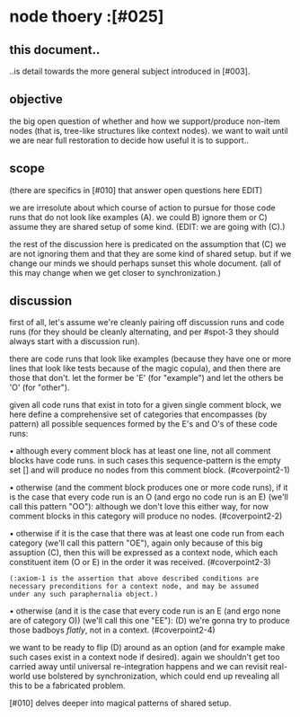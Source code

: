 # node thoery :[#025]

## this document..

..is detail towards the more general subject introduced in [#003].




## objective

the big open question of whether and how we support/produce
non-item nodes (that is, tree-like structures like context
nodes). we want to wait until we are near full restoration
to decide how useful it is to support..




## scope

(there are specifics in [#010] that answer open questions here EDIT)

we are irresolute about which course of action to pursue
for those code runs that do not look like examples (A). we could
B) ignore them or C) assume they are shared setup of some kind.
(EDIT: we are going with (C).)

the rest of the discussion here is predicated on the assumption that
(C) we are not ignoring them and that they are some kind of shared
setup. but if we change our minds we should perhaps sunset this whole
document. (all of this may change when we get closer to
synchronization.)




## discussion

first of all, let's assume we're cleanly pairing off discussion runs
and code runs (for they should be cleanly alternating, and per
 #spot-3 they should always start with a discussion run).

there are code runs that look like examples (because they have one
or more lines that look like tests because of the magic copula),
and then there are those that don't. let the former be 'E' (for
"example") and let the others be 'O' (for "other").

given all code runs that exist in toto for a given single comment block,
we here define a comprehensive set of categories that encompasses (by
pattern) all possible sequences formed by the E's and O's of these code
runs:

  • although every comment block has at least one line, not
    all comment blocks have code runs. in such cases this
    sequence-pattern is the empty set [] and will produce no
    nodes from this comment block. (#coverpoint2-1)

  • otherwise (and the comment block produces one or more code runs),
    if it is the case that every code run is an O (and ergo no code
    run is an E) (we'll call this pattern "OO"): although we don't
    love this either way, for now comment blocks in this category
    will produce no nodes. (#coverpoint2-2)

  • otherwise if it is the case that there was at least one code run
    from each category (we'll call this pattern "OE"), again only
    because of this big assuption (C), then this will be expressed
    as a context node, which each constituent item (O or E) in the
    order it was received. (#coverpoint2-3)

    (:axiom-1 is the assertion that above described conditions are
    necessary preconditions for a context node, and may be assumed
    under any such paraphernalia object.)

  • otherwise (and it is the case that every code run is an E
    (and ergo none are of category O)) (we'll call this one "EE"):
    (D) we're gonna try to produce those badboys *flatly*, not in
    a context. (#coverpoint2-4)

we want to be ready to flip (D) around as an option (and for example
make such cases exist in a context node if desired).
again we shouldn't get too carried away until universal re-integration
happens and we can revisit real-world use bolstered by synchronization,
which could end up revealing all this to be a fabricated problem.

[#010] delves deeper into magical patterns of shared setup.
